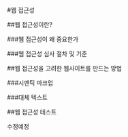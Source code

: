 #웹 접근성

##웹 접근성이란?

###웹 접근성이 왜 중요한가

###웹 접근성 심사 절차 및 기준

##웹 접근성을 고려한 웹사이트를 만드는 방법

###시멘틱 마크업

###대체 텍스트

##웹 접근성 테스트

수정예정